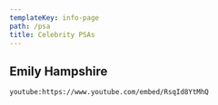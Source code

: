 ```yaml
---
templateKey: info-page
path: /psa
title: Celebrity PSAs
---
```


## Emily Hampshire

`youtube:https://www.youtube.com/embed/RsqId8YtMhQ`
